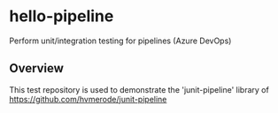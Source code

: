 # hello-pipeline
Perform unit/integration testing for pipelines (Azure DevOps)

## Overview ##
This test repository is used to demonstrate the 'junit-pipeline' library of https://github.com/hvmerode/junit-pipeline


